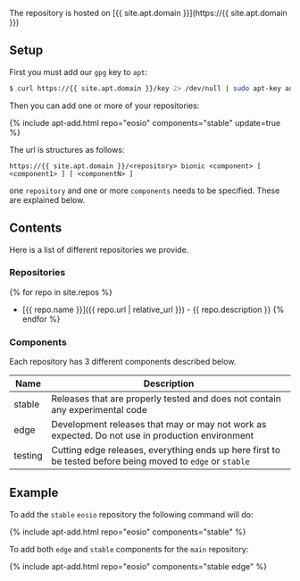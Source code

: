 
The repository is hosted on [{{ site.apt.domain }}](https://{{ site.apt.domain }})

## Setup

First you must add our `gpg` key to `apt`:

```bash
$ curl https://{{ site.apt.domain }}/key 2> /dev/null | sudo apt-key add -
```

Then you can add one or more of your repositories:

{% include apt-add.html repo="eosio" components="stable" update=true %}

The url is structures as follows:

```
https://{{ site.apt.domain }}/<repository> bionic <component> [ <component1> ] [ <componentN> ]
```

one `repository` and one or more `components` needs to be specified. These are explained below.


## Contents

Here is a list of different repositories we provide.

### Repositories

{% for repo in site.repos %}
* [{{ repo.name }}]({{ repo.url | relative_url }}) - {{ repo.description }}
{% endfor %}

### Components

Each repository has 3 different components described below.

| Name    | Description                                                                                                |
| ------- | ---------------------------------------------------------------------------------------------------------- |
| stable  | Releases that are properly tested and does not contain any experimental code                               |
| edge    | Development releases that may or may not work as expected. Do not use in production environment            |
| testing | Cutting edge releases, everything ends up here first to be tested before being moved to `edge` or `stable` |

## Example

To add the `stable` `eosio` repository the following command will do:

{% include apt-add.html repo="eosio" components="stable" %}

To add both `edge` and `stable` components for the `main` repository:

{% include apt-add.html repo="eosio" components="stable edge" %}
